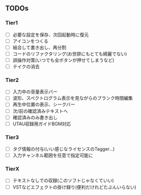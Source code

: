 ## TODOs

### Tier1
- [ ] 必要な設定を保存、次回起動時に復元
- [ ] アイコンをつくる
- [ ] 結合して書き出し、再分割
- [ ] コードのリファクタリング(お世辞にもとても綺麗でない)
- [ ] 誤操作対策(いつでも全ボタンが押せてしまうなど)
- [ ] テイクの消去

### Tier2
- [ ] 入力中の音量表示バー
- [ ] 波形、スペクトログラム表示を見ながらのブランク時間編集
- [ ] 再生中位置の表示、シークバー
- [ ] 次/前の確認済みテキストへ
- [ ] 確認済みのみ書き出し
- [ ] UTAU収録用ガイドBGM対応

### Tier3
- [ ] タグ情報の付与(いい感じなライセンスのTagger...)
- [ ] 入力チャンネル範囲を任意で指定可能に

### TierX
- [ ] テキストなしでの収録(このソフトじゃなくていい)
- [ ] VSTなどエフェクトの掛け録り(便利だけれどたぶんいらない)
